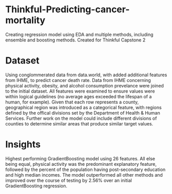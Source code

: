 # Thinkful-Predicting-cancer-mortality
Creating regression model using EDA and multiple methods, including ensemble and boosting methods.  Created for Thinkful Capstone 2

# Dataset
Using conglommerated data from data.world, with added additional features from IHME, to predict cancer death rate.  Data from IHME concerning physical activity, obesity, and alcohol consumption prevelance were joined to the initial dataset.  All features were examined to ensure values were within logical guidelines (no average ages exceeded the lifespan of a human, for example).  Given that each row represents a county, geographical region was introduced as a categorical feature, with regions defined by the offical divisions set by the Department of Health & Human Services.  Further work on the model could include different divisions of counties to determine similar areas that produce similar target values.


# Insights
Highest performing GradientBoosting model using 26 features.  All else being equal, physical activity was the predominant explanatory feature, followed by the percent of the population having post-secondary education and high median incomes.  The model outperformed all other methods and improved over the course of testing by 2.56% over an initial GradientBoosting regression.
